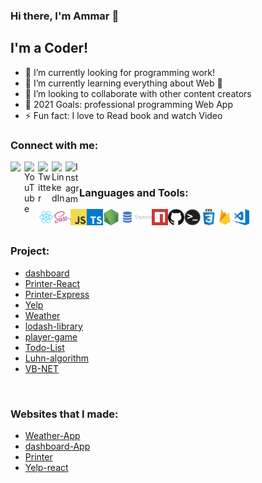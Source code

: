 ### Hi there, I'm Ammar 👋

## I'm a Coder!
- 🔭 I’m currently looking for programming work!
- 🌱 I’m currently learning everything about Web 🤣
- 👯 I’m looking to collaborate with other content creators
- 🥅 2021 Goals: professional programming Web App
- ⚡ Fun fact: I love to Read book and watch Video

### Connect with me:

[<img align="left" width="22px" src="https://cdn.jsdelivr.net/npm/simple-icons@v3/icons/facebook.svg" />][facebook]
[<img align="left" alt="YouTube" width="22px" src="https://cdn.jsdelivr.net/npm/simple-icons@v3/icons/youtube.svg" />][youtube]
[<img align="left" alt="Twitter" width="22px" src="https://cdn.jsdelivr.net/npm/simple-icons@v3/icons/twitter.svg" />][twitter]
[<img align="left" alt="LinkedIn" width="22px" src="https://cdn.jsdelivr.net/npm/simple-icons@v3/icons/linkedin.svg" />][linkedin]
[<img align="left" alt="Instagram" width="22px" src="https://cdn.jsdelivr.net/npm/simple-icons@v3/icons/instagram.svg" />][instagram]

<br />

### Languages and Tools:

<img align="left" alt="REACT" width="26px" src="https://raw.githubusercontent.com/github/explore/80688e429a7d4ef2fca1e82350fe8e3517d3494d/topics/react/react.png" />
<img align="left" alt="Sass" width="26px" src="https://raw.githubusercontent.com/github/explore/80688e429a7d4ef2fca1e82350fe8e3517d3494d/topics/sass/sass.png" />
<img align="left" alt="JavaScript" width="26px" src="https://raw.githubusercontent.com/github/explore/80688e429a7d4ef2fca1e82350fe8e3517d3494d/topics/javascript/javascript.png" />
<img align="left" alt="TYPESCRIPT" width="26px" src="https://raw.githubusercontent.com/github/explore/80688e429a7d4ef2fca1e82350fe8e3517d3494d/topics/typescript/typescript.png" />
<img align="left" alt="NODEJS" width="26px" src="https://raw.githubusercontent.com/github/explore/80688e429a7d4ef2fca1e82350fe8e3517d3494d/topics/nodejs/nodejs.png" />
<img align="left" alt="SQL" width="26px" src="https://raw.githubusercontent.com/github/explore/80688e429a7d4ef2fca1e82350fe8e3517d3494d/topics/sql/sql.png" />
<img align="left" alt="EXPRESS" width="26px" src="https://raw.githubusercontent.com/github/explore/80688e429a7d4ef2fca1e82350fe8e3517d3494d/topics/express/express.png" />
<img align="left" alt="Npm" width="26px" src="https://raw.githubusercontent.com/github/explore/80688e429a7d4ef2fca1e82350fe8e3517d3494d/topics/npm/npm.png" />
<img align="left" alt="GitHub" width="26px" src="https://raw.githubusercontent.com/github/explore/78df643247d429f6cc873026c0622819ad797942/topics/github/github.png" />
<img align="left" alt="cdm" width="26px" src="https://raw.githubusercontent.com/github/explore/80688e429a7d4ef2fca1e82350fe8e3517d3494d/topics/terminal/terminal.png" />
<img align="left" alt="CSS3" width="26px" src="https://raw.githubusercontent.com/github/explore/80688e429a7d4ef2fca1e82350fe8e3517d3494d/topics/css/css.png" />
<img align="left" alt="FireBase" width="26px" src="https://raw.githubusercontent.com/github/explore/80688e429a7d4ef2fca1e82350fe8e3517d3494d/topics/firebase/firebase.png" />
<img align="left" alt="Visual Studio Code" width="26px" src="https://raw.githubusercontent.com/github/explore/80688e429a7d4ef2fca1e82350fe8e3517d3494d/topics/visual-studio-code/visual-studio-code.png" />

<br />
<br />

### Project:

- [dashboard]
- [Printer-React]
- [Printer-Express]
- [Yelp]
- [Weather]
- [lodash-library]
- [player-game]
- [Todo-List]
- [Luhn-algorithm]
- [VB-NET]

<br />

### Websites that I made:

- [Weather-App]
- [dashboard-App]
- [Printer]
- [Yelp-react]



[Printer-Express]: https://github.com/AmmarYasir29/Printer-IQ
[Printer-React]: https://github.com/AmmarYasir29/Printer-react
[Printer]: https://printer-iq.netlify.app/
[Yelp]: https://github.com/AmmarYasir29/Yelp
[Yelp-react]: https://yelp-iq.netlify.app/
[facebook]: https://www.facebook.com/ammaryasir29/
[twitter]: https://twitter.com/AMMARYASIR29
[youtube]: https://www.youtube.com/channel/UCrg1OXlp2imPo-ZG-uhv2Gg?view_as=subscriber
[instagram]: https://instagram.com/ammaryaser29
[linkedin]: https://linkedin.com/in/ammaryaser29
[webdevplaylist]: https://www.youtube.com/watch?v=HIg7cDa0nGo
[VB-NET]: https://github.com/AmmarYasir29/VB.NET
[Weather]: https://github.com/AmmarYasir29/static-website/tree/master/weather
[player-game]: https://github.com/AmmarYasir29/player-game-vue-app
[dashboard]: https://github.com/AmmarYasir29/Dashboard-vue-app
[Todo-List]: https://github.com/AmmarYasir29/TodoList-Vue-app
[Luhn-algorithm]: https://github.com/AmmarYasir29/Luhn-algorithm
[lodash-library]: https://github.com/AmmarYasir29/static-website/tree/master/lodash
[Weather-App]: https://ammar.netlify.app/
[dashboard-App]: https://vuejs-dashboard.netlify.app/#/
